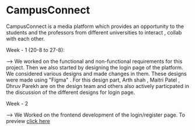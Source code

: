 # CampusConnect

CampusConnect is a media platform which provides an opportunity to the students and the professors from different universities to interact , collab with each other.

Week - 1 (20-8 to 27-8): 

--> We worked on the functional and non-functional requirements for this project. Then we also started by designing the login page of the platform. We considered various designs and made changes in them. These designs were made using "Figma" . For this design part, Arth shah , Maitri Patel , Dhruv Parekh are on the design team and others also actively particpated in the discussion of the different designs for login page.

Week - 2

--> We Worked on the frontend development of the login/register page.
    To preview [click here](https://htmlpreview.github.io/?https://github.com/VDnoob/CampusConnect/blob/login-page/Ridam/software%20project/login.html)
    
